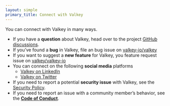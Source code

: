 ```yaml
---
layout: simple
primary_title: Connect with Valkey
---
```


You can connect with Valkey in many ways.

* If you have a **question** about Valkey, head over to the project [GitHub discussions](https://github.com/orgs/valkey-io/discussions).
* If you’ve found a **bug** in Valkey, file an bug issue on [valkey-io/valkey](https://github.com/valkey-io/valkey/issues/new?assignees=&labels=&projects=&template=bug_report.md&title=%5BBUG%5D)
* If you want to suggest a **new feature** for Valkey, you feature request issue on [valkey/valkey-io](https://github.com/valkey-io/valkey/issues/new?assignees=&labels=&projects=&template=feature_request.md&title=%5BNEW%5D)
* You can connect on the following **social media** platforms
    * [Valkey on LinkedIn](https://www.linkedin.com/company/valkey/)
    * [Valkey on Twitter](https://twitter.com/valkey_io)
* If you need to report a potential **security issue** with Valkey, see the [Security Policy](https://github.com/valkey-io/valkey/blob/unstable/SECURITY.md).
* If you need to report an issue with a community member’s behavior, see the **[Code of Conduct](/code_of_conduct.html)**.
